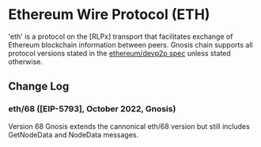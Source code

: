 # Ethereum Wire Protocol (ETH)

'eth' is a protocol on the [RLPx] transport that facilitates exchange of Ethereum
blockchain information between peers. Gnosis chain supports all protocol versions
stated in the [ethereum/devp2p spec](https://github.com/ethereum/devp2p/blob/master/caps/eth.md)
unless stated otherwise.

## Change Log

### eth/68 ([EIP-5793], October 2022, Gnosis)

Version 68 Gnosis extends the cannonical eth/68 version but still includes GetNodeData and
NodeData messages.
